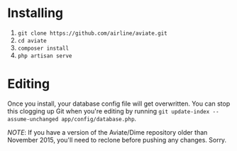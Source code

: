 # Installing

1. `git clone https://github.com/airline/aviate.git`
2. `cd aviate`
3. `composer install`
4. `php artisan serve`

# Editing

Once you install, your database config file will get overwritten. You can stop this clogging up Git when you're editing by running `git update-index --assume-unchanged app/config/database.php`.

*NOTE*: If you have a version of the Aviate/Dime repository older than November 2015, you'll need to reclone before pushing any changes. Sorry.
